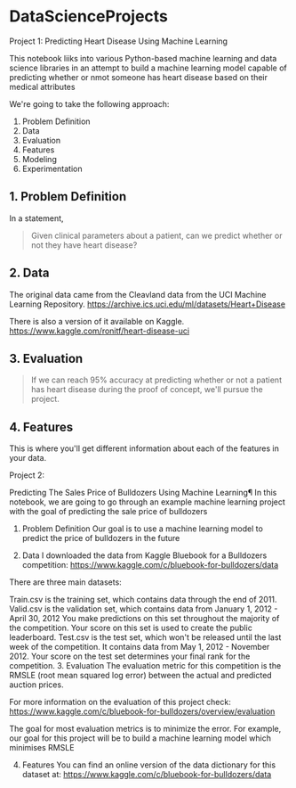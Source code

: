 # DataScienceProjects

Project 1: Predicting Heart Disease Using Machine Learning 

This notebook liiks into various Python-based machine learning and data science libraries in an attempt to build a machine learning model capable of predicting whether or nmot someone has heart disease based on their medical attributes 

We're going to take the following approach:
1. Problem Definition 
2. Data 
3. Evaluation
4. Features 
5. Modeling 
6. Experimentation 

## 1. Problem Definition 

In a statement, 
> Given clinical parameters about a patient, can we predict whether or not they have heart disease?

## 2. Data

The original data came from the Cleavland data from the UCI Machine Learning Repository.
https://archive.ics.uci.edu/ml/datasets/Heart+Disease

There is also a version of it available on Kaggle. https://www.kaggle.com/ronitf/heart-disease-uci

## 3. Evaluation 

>If we can reach 95% accuracy at predicting whether or not a patient has heart disease during the proof of concept, we'll pursue the project.

## 4. Features 

This is where you'll get different information about each of the features in your data. 

Project 2: 

Predicting The Sales Price of Bulldozers Using Machine Learning¶
In this notebook, we are going to go through an example machine learning project with the goal of predicting the sale price of bulldozers

1. Problem Definition
Our goal is to use a machine learning model to predict the price of bulldozers in the future

2. Data
I downloaded the data from Kaggle Bluebook for a Bulldozers competition: https://www.kaggle.com/c/bluebook-for-bulldozers/data

There are three main datasets:

Train.csv is the training set, which contains data through the end of 2011.
Valid.csv is the validation set, which contains data from January 1, 2012 - April 30, 2012 You make predictions on this set throughout the majority of the competition. Your score on this set is used to create the public leaderboard.
Test.csv is the test set, which won't be released until the last week of the competition. It contains data from May 1, 2012 - November 2012. Your score on the test set determines your final rank for the competition.
3. Evaluation
The evaluation metric for this competition is the RMSLE (root mean squared log error) between the actual and predicted auction prices.

For more information on the evaluation of this project check: https://www.kaggle.com/c/bluebook-for-bulldozers/overview/evaluation

The goal for most evaluation metrics is to minimize the error. For example, our goal for this project will be to build a machine learning model which minimises RMSLE

4. Features
You can find an online version of the data dictionary for this dataset at: https://www.kaggle.com/c/bluebook-for-bulldozers/data
